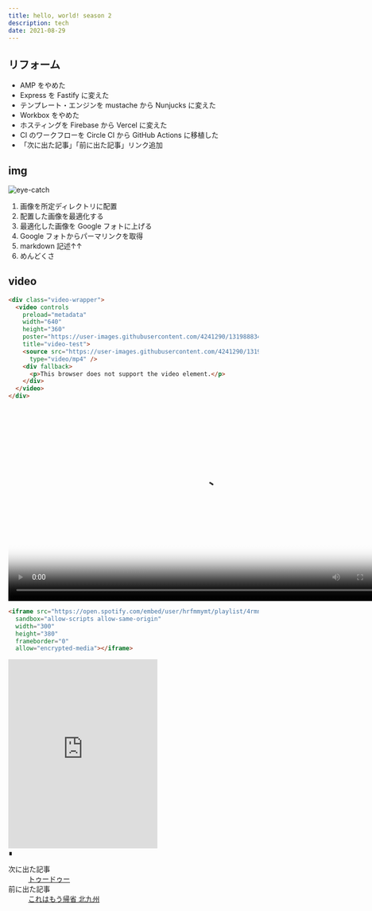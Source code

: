 ```yaml
---
title: hello, world! season 2
description: tech
date: 2021-08-29
---
```


## リフォーム
- AMP をやめた
- Express を Fastify に変えた
- テンプレート・エンジンを mustache から Nunjucks に変えた
- Workbox をやめた
- ホスティングを Firebase から Vercel に変えた
- CI のワークフローを Circle CI から GitHub Actions に移植した
- 「次に出た記事」「前に出た記事」リンク追加

## img
![eye-catch](https://lh3.googleusercontent.com/pw/AM-JKLVXUJtGnnBBN5SaVbSpSAynOiedhj-Jmj5WikYx2HXdnkFW8sRzZzsVoa-UGd5kDTAFQEkUGssvtbQLxqZSkmTeq6Cy_vPMhAsdi_L8NaWItXn3E0X98VtzrHFHS-NGijH4mxkitmbWn63ESli4Rvlndg=w780-h1386)

1. 画像を所定ディレクトリに配置
2. 配置した画像を最適化する
3. 最適化した画像を Google フォトに上げる
4. Google フォトからパーマリンクを取得
5. markdown 記述↑↑
6. めんどくさ

## video
```html
<div class="video-wrapper">
  <video controls
    preload="metadata"
    width="640"
    height="360"
    poster="https://user-images.githubusercontent.com/4241290/131988834-79b76fd9-345e-4a58-84cd-1ab4809df1f6.png"
    title="video-test">
    <source src="https://user-images.githubusercontent.com/4241290/131988806-9bf0744d-7069-4c37-a70b-466460caa26f.mp4"
      type="video/mp4" />
    <div fallback>
      <p>This browser does not support the video element.</p>
    </div>
  </video>
</div>
```

<div class="video-wrapper">
  <video controls
    preload="metadata"
    width="780"
    poster="https://user-images.githubusercontent.com/4241290/131988834-79b76fd9-345e-4a58-84cd-1ab4809df1f6.png"
    title="video-test">
    <source src="https://user-images.githubusercontent.com/4241290/131988806-9bf0744d-7069-4c37-a70b-466460caa26f.mp4"
      type="video/mp4" />
    This browser does not support the video element.
  </video>
</div>

```html
<iframe src="https://open.spotify.com/embed/user/hrfmmymt/playlist/4rmnvhEv080DI0AX0XqfqD"
  sandbox="allow-scripts allow-same-origin"
  width="300"
  height="380"
  frameborder="0"
  allow="encrypted-media"></iframe>
```

<iframe src="https://open.spotify.com/embed/user/hrfmmymt/playlist/4rmnvhEv080DI0AX0XqfqD"
  sandbox="allow-scripts allow-same-origin"
  width="300"
  height="380"
  frameborder="0"
  allow="encrypted-media"></iframe>
<footer class="post-footer">&#8718;</footer><nav class="post-recent"><dl><dt>次に出た記事</dt><dd><a href="%E3%83%88%E3%82%A5%E3%83%BC%E3%83%89%E3%82%A5%E3%83%BC">トゥードゥー</a></dd><dt>前に出た記事</dt><dd><a href="trip-to-kitakyushu">これはもう帰省 北九州</a></dd></dl></nav>